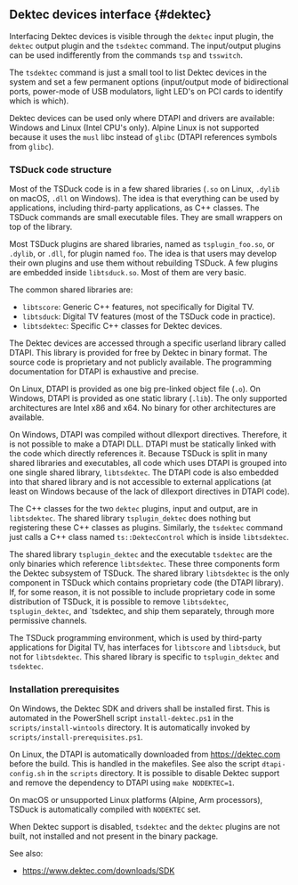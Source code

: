 ## Dektec devices interface  {#dektec}

Interfacing Dektec devices is visible through the `dektec` input plugin, the
`dektec` output plugin and the `tsdektec` command. The input/output plugins
can be used indifferently from the commands `tsp` and `tsswitch`.

The `tsdektec` command is just a small tool to list Dektec devices in the system
and set a few permanent options (input/output mode of bidirectional ports,
power-mode of USB modulators, light LED's on PCI cards to identify which is which).

Dektec devices can be used only where DTAPI and drivers are available: Windows and
Linux (Intel CPU's only). Alpine Linux is not supported because it uses the `musl`
libc instead of `glibc` (DTAPI references symbols from `glibc`).

### TSDuck code structure

Most of the TSDuck code is in a few shared libraries (`.so` on Linux, `.dylib` on
macOS, `.dll` on Windows). The idea is that everything can be used by applications,
including third-party applications, as C++ classes. The TSDuck commands are small
executable files. They are small wrappers on top of the library.

Most TSDuck plugins are shared libraries, named as `tsplugin_foo.so`, or `.dylib`,
or `.dll`, for plugin named `foo`. The idea is that users may develop their own
plugins and use them without rebuilding TSDuck. A few plugins are embedded inside
`libtsduck.so`. Most of them are very basic.

The common shared libraries are:

- `libtscore`: Generic C++ features, not specifically for Digital TV.
- `libtsduck`: Digital TV features (most of the TSDuck code in practice).
- `libtsdektec`: Specific C++ classes for Dektec devices.

The Dektec devices are accessed through a specific userland library called DTAPI.
This library is provided for free by Dektec in binary format. The source code
is proprietary and not publicly available. The programming documentation for DTAPI
is exhaustive and precise.

On Linux, DTAPI is provided as one big pre-linked object file (`.o`). On Windows,
DTAPI is provided as one static library (`.lib`). The only supported architectures
are Intel x86 and x64. No binary for other architectures are available.

On Windows, DTAPI was compiled without dllexport directives. Therefore, it is
not possible to make a DTAPI DLL. DTAPI must be statically linked with the code
which directly references it. Because TSDuck is split in many shared libraries
and executables, all code which uses DTAPI is grouped into one single shared
library, `libtsdektec`. The DTAPI code is also embedded into that shared
library and is not accessible to external applications (at least on Windows
because of the lack of dllexport directives in DTAPI code).

The C++ classes for the two `dektec` plugins, input and output, are in `libtsdektec`.
The shared library `tsplugin_dektec` does nothing but registering these C++
classes as plugins. Similarly, the `tsdektec` command just calls a C++ class
named `ts::DektecControl` which is inside `libtsdektec`.

The shared library `tsplugin_dektec` and the executable `tsdektec` are the
only binaries which reference `libtsdektec`. These three components form the Dektec
subsystem of TSDuck. The shared library `libtsdektec` is the only component in
TSDuck which contains proprietary code (the DTAPI library). If, for some reason,
it is not possible to include proprietary code in some distribution of TSDuck,
it is possible to remove `libtsdektec`, `tsplugin_dektec`, and `tsdektec, and ship
them separately, through more permissive channels.

The TSDuck programming environment, which is used by third-party applications
for Digital TV, has interfaces for `libtscore` and `libtsduck`, but not for
`libtsdektec`. This shared library is specific to `tsplugin_dektec` and `tsdektec`.

### Installation prerequisites

On Windows, the Dektec SDK and drivers shall be installed first. This is automated
in the PowerShell script `install-dektec.ps1` in the `scripts/install-wintools`
directory. It is automatically invoked by `scripts/install-prerequisites.ps1`.

On Linux, the DTAPI is automatically downloaded from https://dektec.com before
the build. This is handled in the makefiles. See also the script `dtapi-config.sh`
in the `scripts` directory. It is possible to disable Dektec support and remove
the dependency to DTAPI using `make NODEKTEC=1`.

On macOS or unsupported Linux platforms (Alpine, Arm processors), TSDuck is
automatically compiled with `NODEKTEC` set.

When Dektec support is disabled, `tsdektec` and the `dektec` plugins are not
built, not installed and not present in the binary package.

See also:
- https://www.dektec.com/downloads/SDK
